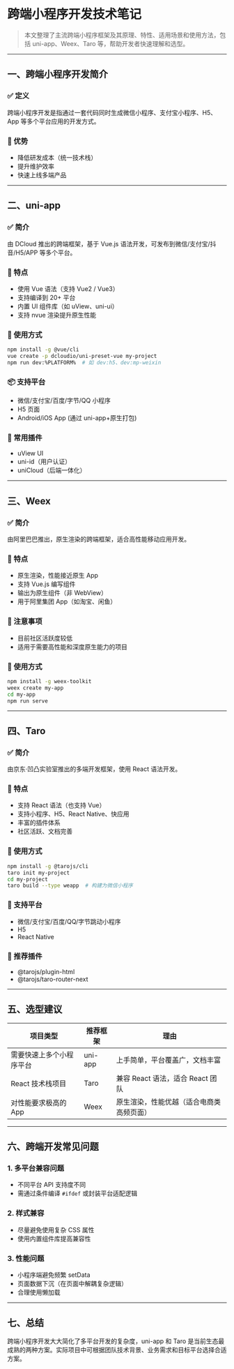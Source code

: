 # 跨端小程序开发技术笔记

> 本文整理了主流跨端小程序框架及其原理、特性、适用场景和使用方法，包括 uni-app、Weex、Taro 等，帮助开发者快速理解和选型。

---

## 一、跨端小程序开发简介

### ✅ 定义
跨端小程序开发是指通过一套代码同时生成微信小程序、支付宝小程序、H5、App 等多个平台应用的开发方式。

### 📌 优势
- 降低研发成本（统一技术栈）
- 提升维护效率
- 快速上线多端产品

---

## 二、uni-app

### ✅ 简介
由 DCloud 推出的跨端框架，基于 Vue.js 语法开发，可发布到微信/支付宝/抖音/H5/APP 等多个平台。

### 📌 特点
- 使用 Vue 语法（支持 Vue2 / Vue3）
- 支持编译到 20+ 平台
- 内置 UI 组件库（如 uView、uni-ui）
- 支持 nvue 渲染提升原生性能

### 🚀 使用方式
```bash
npm install -g @vue/cli
vue create -p dcloudio/uni-preset-vue my-project
npm run dev:%PLATFORM%  # 如 dev:h5、dev:mp-weixin
```

### 📦 支持平台
- 微信/支付宝/百度/字节/QQ 小程序
- H5 页面
- Android/iOS App (通过 uni-app+原生打包)

### 🔧 常用插件
- uView UI
- uni-id（用户认证）
- uniCloud（后端一体化）

---

## 三、Weex

### ✅ 简介
由阿里巴巴推出，原生渲染的跨端框架，适合高性能移动应用开发。

### 📌 特点
- 原生渲染，性能接近原生 App
- 支持 Vue.js 编写组件
- 输出为原生组件（非 WebView）
- 用于阿里集团 App（如淘宝、闲鱼）

### 🤔 注意事项
- 目前社区活跃度较低
- 适用于需要高性能和深度原生能力的项目

### 🚀 使用方式
```bash
npm install -g weex-toolkit
weex create my-app
cd my-app
npm run serve
```

---

## 四、Taro

### ✅ 简介
由京东·凹凸实验室推出的多端开发框架，使用 React 语法开发。

### 📌 特点
- 支持 React 语法（也支持 Vue）
- 支持小程序、H5、React Native、快应用
- 丰富的插件体系
- 社区活跃、文档完善

### 🚀 使用方式
```bash
npm install -g @tarojs/cli
taro init my-project
cd my-project
taro build --type weapp  # 构建为微信小程序
```

### 🔧 支持平台
- 微信/支付宝/百度/QQ/字节跳动小程序
- H5
- React Native

### 🔌 推荐插件
- @tarojs/plugin-html
- @tarojs/taro-router-next

---

## 五、选型建议

| 项目类型             | 推荐框架 | 理由                                       |
|----------------------|-----------|--------------------------------------------|
| 需要快速上多个小程序平台 | uni-app   | 上手简单，平台覆盖广，文档丰富              |
| React 技术栈项目      | Taro      | 兼容 React 语法，适合 React 团队            |
| 对性能要求极高的 App  | Weex      | 原生渲染，性能优越（适合电商类高频页面）      |

---

## 六、跨端开发常见问题

### 1. 多平台兼容问题
- 不同平台 API 支持度不同
- 需通过条件编译 `#ifdef` 或封装平台适配逻辑

### 2. 样式兼容
- 尽量避免使用复杂 CSS 属性
- 使用内置组件库提高兼容性

### 3. 性能问题
- 小程序端避免频繁 setData
- 页面数据下沉（在页面中解耦复杂逻辑）
- 合理使用懒加载

---

## 七、总结
跨端小程序开发大大简化了多平台开发的复杂度，uni-app 和 Taro 是当前生态最成熟的两种方案。实际项目中可根据团队技术背景、业务需求和目标平台选择合适方案。

